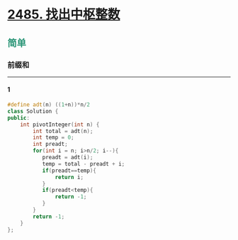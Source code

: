 # [2485. 找出中枢整数](https://leetcode.cn/problems/find-the-pivot-integer/)  
## <font color=#2C9678>简单</font>  
### **前缀和**
***
#### 1
```cpp
#define adt(n) ((1+n))*n/2
class Solution {
public:
    int pivotInteger(int n) {
        int total = adt(n);
        int temp = 0;
        int preadt;
        for(int i = n; i>n/2; i--){
           preadt = adt(i);
           temp = total - preadt + i;
           if(preadt==temp){
               return i;
           }
           if(preadt<temp){
               return -1;
           }
        }
        return -1;
    }
};
```